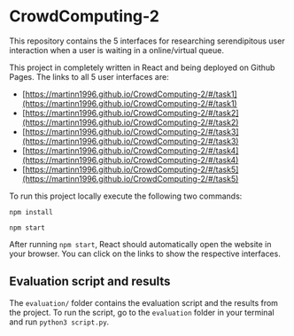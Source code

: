 # CrowdComputing-2
This repository contains the 5 interfaces for researching serendipitous user interaction when a user is waiting in a online/virtual queue.

This project in completely written in React and being deployed on Github Pages. The links to all 5 user interfaces are:

* [https://martinn1996.github.io/CrowdComputing-2/#/task1](https://martinn1996.github.io/CrowdComputing-2/#/task1)
* [https://martinn1996.github.io/CrowdComputing-2/#/task2](https://martinn1996.github.io/CrowdComputing-2/#/task2)
* [https://martinn1996.github.io/CrowdComputing-2/#/task3](https://martinn1996.github.io/CrowdComputing-2/#/task3)
* [https://martinn1996.github.io/CrowdComputing-2/#/task4](https://martinn1996.github.io/CrowdComputing-2/#/task4)
* [https://martinn1996.github.io/CrowdComputing-2/#/task5](https://martinn1996.github.io/CrowdComputing-2/#/task5)

To run this project locally execute the following two commands:

`npm install`

`npm start`

After running `npm start`, React should automatically open the website in your browser. You can click on the links to show the respective interfaces.

## Evaluation script and results
The `evaluation/` folder contains the evaluation script and the results from the project. To run the script, go to the `evaluation` folder in your terminal and run `python3 script.py`.